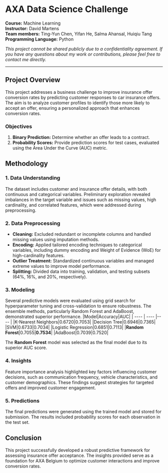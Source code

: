 # AXA Data Science Challenge

**Course:** Machine Learning  
**Instructor:** David Martens  
**Team members:** Ting-Yun Chen, Yifan He, Salma Ahansal, Huiqiu Tang  
**Programming Language:** Python  

*This project cannot be shared publicly due to a confidentiality agreement. If you have any questions about my work or contributions, please feel free to contact me directly.*

---

## Project Overview
This project addresses a business challenge to improve insurance offer conversion rates by predicting customer responses to car insurance offers. The aim is to analyze customer profiles to identify those more likely to accept an offer, ensuring a personalized approach that enhances conversion rates.
### Objectives
1. **Binary Prediction:** Determine whether an offer leads to a contract.
2. **Probability Scores:** Provide prediction scores for test cases, evaluated using the Area Under the Curve (AUC) metric.

## Methodology
### 1. Data Understanding
The dataset includes customer and insurance offer details, with both continuous and categorical variables. Preliminary exploration revealed imbalances in the target variable and issues such as missing values, high cardinality, and correlated features, which were addressed during preprocessing.
### 2. Data Preprocessing
* **Cleaning:** Excluded redundant or incomplete columns and handled missing values using imputation methods.
* **Encoding:** Applied tailored encoding techniques to categorical variables, including dummy encoding and Weight of Evidence (WoE) for high-cardinality features.
* **Outlier Treatment:** Standardized continuous variables and managed extreme values to improve model performance.
* **Splitting:** Divided data into training, validation, and testing subsets (64%, 16%, and 20%, respectively).
### 3. Modeling
Several predictive models were evaluated using grid search for hyperparameter tuning and cross-validation to ensure robustness. The ensemble methods, particularly Random Forest and AdaBoost, demonstrated superior performance.
|Model|Accuracy|AUC|
| ---- | ---- |---- |
|K-Nearest Neighbors|0.6720|0.7053|
|Decision Tree|0.6946|0.7365|
|SVM|0.6733|0.7034|
|Logistic Regression|0.6851|0.7113|
|**Random Forest**|0.7055|**0.7534**|
|AdaBoost|0.7039|0.7520|

The **Random Forest** model was selected as the final model due to its superior AUC score.
### 4. Insights
Feature importance analysis highlighted key factors influencing customer decisions, such as communication frequency, vehicle characteristics, and customer demographics. These findings suggest strategies for targeted offers and improved customer engagement.
### 5. Predictions
The final predictions were generated using the trained model and stored for submission. The results included probability scores for each observation in the test set.

## Conclusion
This project successfully developed a robust predictive framework for assessing insurance offer acceptance. The insights provided serve as a foundation for AXA Belgium to optimize customer interactions and improve conversion rates.